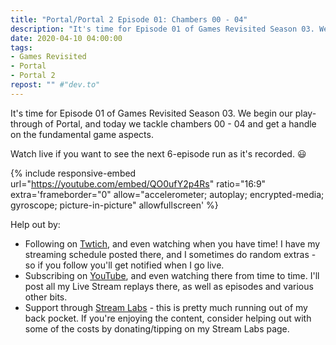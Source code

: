 ```yaml
---
title: "Portal/Portal 2 Episode 01: Chambers 00 - 04"
description: "It's time for Episode 01 of Games Revisited Season 03. We begin our play-through of Portal, and today we tackle chambers 00 - 04 and get a handle on the fundamental game aspects."
date: 2020-04-10 04:00:00
tags:
- Games Revisited
- Portal
- Portal 2
repost: "" #"dev.to"
---
```


It's time for Episode 01 of Games Revisited Season 03. We begin our play-through of Portal, and today we tackle chambers 00 - 04 and get a handle on the fundamental game aspects.

Watch live if you want to see the next 6-episode run as it's recorded. :smiley:
<!--more-->

{% include responsive-embed url="https://youtube.com/embed/QO0ufY2p4Rs" ratio="16:9" extra='frameborder="0" allow="accelerometer; autoplay; encrypted-media; gyroscope; picture-in-picture" allowfullscreen' %}

Help out by:
 * Following on [Twtich](https://twitch.tv/AnonJr_Live), and even watching when you have time! I have my streaming schedule posted there, and I sometimes do random extras - so if you follow you'll get notified when I go live.
 * Subscribing on [YouTube](http://www.youtube.com/channel/UCXafqhKHbkSUIrq0LAuu0tw), and even watching there from time to time. I'll post all my Live Stream replays there, as well as episodes and various other bits.
 * Support through [Stream Labs](https://streamlabs.com/anonjr_live) - this is pretty much running out of my back pocket. If you're enjoying the content, consider helping out with some of the costs by donating/tipping on my Stream Labs page.